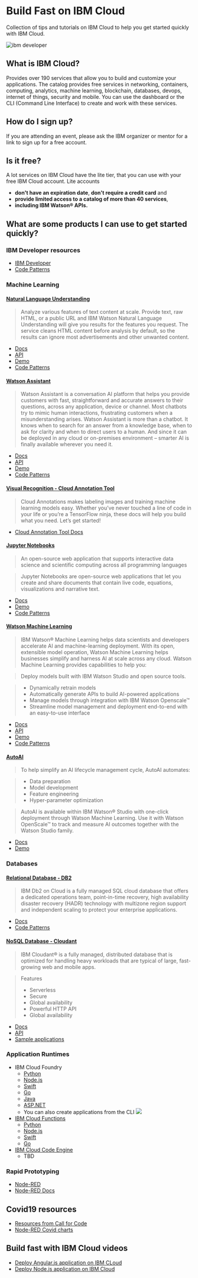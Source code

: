 # Build Fast on IBM Cloud

Collection of tips and tutorials on IBM Cloud to help you get started quickly with IBM Cloud.

![ibm developer](images/ibm-developer-animation-final-50.gif)

## What is IBM Cloud?
Provides over 190 services that allow you to build and customize your applications. The catalog provides free services in networking, containers, computing, analytics, machine learning, blockchain, databases, devops, internet of things, security and mobile. You can use the dashboard or the CLI (Command Line Interface) to create and work with these services. 
 
## How do I sign up?
If you are attending an event, please ask the IBM organizer or mentor for a link to sign up for a free account.

## Is it free?
A lot services on IBM Cloud have the lite tier, that you can use with your free IBM Cloud account. Lite accounts 
- **don't have an expiration date**, **don't require a credit card** and 
- **provide limited access to a catalog of more than 40 services**, 
- **including IBM Watson® APIs.**

## What are some  products I can use to get started quickly?
### IBM Developer resources
- [IBM Developer](https://developer.ibm.com)
- [Code Patterns](https://developer.ibm.com/patterns/)
### Machine Learning
#### [Natural Language Understanding](https://www.ibm.com/cloud/watson-natural-language-understanding)

> Analyze various features of text content at scale. Provide text, raw HTML, or a public URL and IBM Watson Natural Language Understanding will give you results for the features you request. The service cleans HTML content before analysis by default, so the results can ignore most advertisements and other unwanted content.  

  - [Docs](https://cloud.ibm.com/docs/natural-language-understanding?topic=natural-language-understanding-getting-started)
  - [API](https://cloud.ibm.com/apidocs/natural-language-understanding)
  - [Demo](https://developer.ibm.com/patterns/category/natural-language-processing/?fa=date%3ADESC&fb=)
  - [Code Patterns](https://developer.ibm.com/patterns/category/natural-language-processing/?fa=date%3ADESC&fb=)
  
#### [Watson Assistant](https://www.ibm.com/cloud/watson-assistant/)

> Watson Assistant is a conversation AI platform that helps you provide customers with fast, straightforward and accurate answers to their questions, across any application, device or channel. Most chatbots try to mimic human interactions, frustrating customers when a misunderstanding arises. Watson Assistant is more than a chatbot. It knows when to search for an answer from a knowledge base, when to ask for clarity and when to direct users to a human. And since it can be deployed in any cloud or on-premises environment – smarter AI is finally available wherever you need it.

- [Docs](https://cloud.ibm.com/docs/assistant?topic=assistant-getting-started#getting-started)
- [API](https://cloud.ibm.com/apidocs/assistant/assistant-v2)
- [Demo](https://watson-assistant-demo.ng.bluemix.net)
- [Code Patterns](https://developer.ibm.com/patterns/category/conversation/?fa=date%3ADESC&fb=)

#### [Visual Recognition - Cloud Annotation Tool](https://cloud.annotations.ai/login)

> Cloud Annotations makes labeling images and training machine learning models easy. Whether you’ve never touched a line of code in your life or you’re a TensorFlow ninja, these docs will help you build what you need. Let’s get started!

- [Cloud Annotation Tool Docs](https://cloud.annotations.ai/docs)

#### [Jupyter Notebooks](https://developer.ibm.com/components/jupyter/)
> An open-source web application that supports interactive data science and scientific computing across all programming languages

> Jupyter Notebooks are open-source web applications that let you create and share documents that contain live code, equations, visualizations and narrative text.
- [Docs](https://dataplatform.cloud.ibm.com/docs/content/wsj/analyze-data/notebooks-parent.html)
- [Demo](https://www.youtube.com/watch?v=a3wUQ_nomFg)
- [Code Patterns](https://developer.ibm.com/patterns/category/machine-learning/?fa=date%3ADESC&fb=)

#### [Watson Machine Learning](https://www.ibm.com/cloud/machine-learning)
>IBM Watson® Machine Learning helps data scientists and developers accelerate AI and machine-learning deployment. With its open, extensible model operation, Watson Machine Learning helps businesses simplify and harness AI at scale across any cloud. Watson Machine Learning provides capabilities to help you:

>Deploy models built with IBM Watson Studio and open source tools.

>- Dynamically retrain models
>- Automatically generate APIs to build AI-powered applications
>- Manage models through integration with IBM Watson Openscale™
>- Streamline model management and deployment end-to-end with an easy-to-use interface

- [Docs](https://dataplatform.cloud.ibm.com/docs/content/wsj/analyze-data/ml-overview.html)
- [API](http://ibm-wml-api-pyclient.mybluemix.net)
- [Demo](https://developer.ibm.com/technologies/machine-learning/series/learning-path-machine-learning-for-developers/)
- [Code Patterns](https://developer.ibm.com/patterns/category/machine-learning/?fa=date%3ADESC&fb=)

#### [AutoAI](https://www.ibm.com/cloud/watson-studio/autoai)
> To help simplify an AI lifecycle management cycle, AutoAI automates:

> - Data preparation
> - Model development
> - Feature engineering
> - Hyper-parameter optimization

> AutoAI is available within IBM Watson® Studio with one-click deployment through Watson Machine Learning. Use it with Watson OpenScale™ to track and measure AI outcomes together with the Watson Studio family.
- [Docs](https://dataplatform.cloud.ibm.com/docs/content/wsj/analyze-data/autoai-overview.html)
- [Demo](https://www.youtube.com/watch?v=hLxwpjth1p4&feature=emb_logo)

### Databases
#### [Relational Database - DB2](https://www.ibm.com/cloud/db2-on-cloud)
> IBM Db2 on Cloud is a fully managed SQL cloud database that offers a dedicated operations team, point-in-time recovery, high availability disaster recovery (HADR) technology with multizone region support and independent scaling to protect your enterprise applications.
- [Docs](https://cloud.ibm.com/docs/Db2onCloud?topic=Db2onCloud-free_plan)
- [Code Patterns](https://developer.ibm.com/patterns/category/ibm-db2-database/?fa=date%3ADESC&fb=)
  
#### [NoSQL Database - Cloudant](https://www.ibm.com/cloud/cloudant)
> IBM Cloudant® is a fully managed, distributed database that is optimized for handling heavy workloads that are typical of large, fast-growing web and mobile apps. 

> Features
> - Serverless
> - Secure
> - Global availability
> - Powerful HTTP API
> - Global availability
- [Docs](https://cloud.ibm.com/docs/Cloudant?topic=Cloudant-about#about)
- [API](https://cloud.ibm.com/apidocs/cloudant)
- [Sample applications](https://cloud.ibm.com/docs/Cloudant?topic=Cloudant-about#tutorials)
### Application Runtimes
- IBM Cloud Foundry
  - [Python](https://github.com/IBM-Cloud/get-started-python)
  - [Node.js](https://github.com/IBM-Cloud/get-started-node)
  - [Swift](https://github.com/IBM-Cloud/get-started-swift)
  - [Go](https://github.com/IBM-Cloud/get-started-go)
  - [Java](https://github.com/IBM-Cloud/get-started-java)
  - [ASP.NET](https://github.com/IBM-Cloud/get-started-aspnet-core)
  - You can also create applications from the CLI
    ![](images/ibmcloud-cli.png)
- [IBM Cloud Functions](https://www.ibm.com/cloud/functions)
  - [Python](https://cloud.ibm.com/docs/openwhisk?topic=openwhisk-prep#how_to_package_python)
  - [Node.js](https://cloud.ibm.com/docs/openwhisk?topic=openwhisk-prep#prep_js)
  - [Swift](https://cloud.ibm.com/docs/openwhisk?topic=openwhisk-prep#prep_swift)
  - [Go](https://cloud.ibm.com/docs/openwhisk?topic=openwhisk-prep#prep_go)
- [IBM Cloud Code Engine](https://cloud.ibm.com/docs/codeengine?topic=codeengine-getting-started)
  - TBD
### Rapid Prototyping
- [Node-RED](https://developer.ibm.com/components/node-red/)
- [Node-RED Docs](https://nodered.org/docs/)

## Covid19 resources
- [Resources from Call for Code](https://developer.ibm.com/callforcode/get-started/covid-19/)
- [Node-RED Covid charts](https://github.com/call-for-code/node-red-contrib-twc-covid19-tracker)

## Build fast with IBM Cloud videos
- [Deploy Angular.js application on IBM CLoud](https://www.youtube.com/watch?v=xu6nEY2Y03A)
- [Deploy Node.js application on IBM Cloud](https://www.youtube.com/watch?v=uvSnIxFxn5M)
